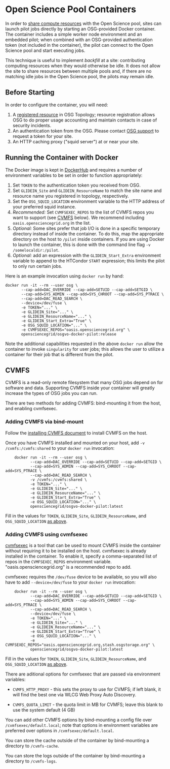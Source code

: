 Open Science Pool Containers
============================

In order to [share compute resources](overview.md) with the Open Science pool,
sites can launch pilot jobs directly by starting an OSG-provided Docker container.
The container includes a simple worker node environment and an embedded pilot;
when combined with an OSG-provided authentication token (not included in the container),
the pilot can connect to the Open Science pool and start executing jobs.

This technique is useful to implement _backfill_ at a site:
contributing computing resources when they would otherwise be idle.
It does not allow the site to share resources between multiple pools and,
if there are no matching idle jobs in the Open Science pool,
the pilots may remain idle.

Before Starting
---------------

In order to configure the container, you will need:

1. A [registered resource](../common/registration.md) in OSG Topology;
   resource registration allows OSG to do proper usage accounting and maintain contacts in case of security incidents.
2. An authentication token from the OSG.  Please contact [OSG support](mailto:support@opensciencegrid.org) to request a
   token for your site.
3. An HTTP caching proxy ("squid server") at or near your site.

Running the Container with Docker
---------------------------------

The Docker image is kept in [DockerHub](https://hub.docker.com/r/opensciencegrid/osgvo-docker-pilot) and requires a
number of environment variables to be set in order to function appropriately:

1. Set `TOKEN` to the authentication token you received from OSG.
2. Set `GLIDEIN_Site` and `GLIDEIN_ResourceName` to match the site name and resource name you registered in topology,
   respectively.
3. Set the `OSG_SQUID_LOCATION` environment variable to the HTTP address of your preferred squid instance.
4. _Recommended:_ Set `CVMFSEXEC_REPOS` to the list of CVMFS repos you want to support (see [CVMFS](#cvmfs) below).
   We recommend including `oasis.opensciencegrid.org` in the list.
5. _Optional:_  Some sites prefer that job I/O is done in a specific temporary directory instead of inside the container.
   To do this, map the appropriate directory on the host to `/pilot` inside containers.
   If you are using Docker to launch the container, this is done with the command line flag `-v /somelocaldir:/pilot`.
6. _Optional:_ add an expression with the `GLIDEIN_Start_Extra` environment variable to append to the HTCondor `START`
   expression; this limits the pilot to only run certain jobs.

Here is an example invocation using `docker run` by hand:

```
docker run -it --rm --user osg \
       --cap-add=DAC_OVERRIDE --cap-add=SETUID --cap-add=SETGID \
       --cap-add=SYS_ADMIN --cap-add=SYS_CHROOT --cap-add=SYS_PTRACE \
       --cap-add=DAC_READ_SEARCH \
       --device=/dev/fuse \
       -e TOKEN="..." \
       -e GLIDEIN_Site="..." \
       -e GLIDEIN_ResourceName="..." \
       -e GLIDEIN_Start_Extra="True" \
       -e OSG_SQUID_LOCATION="..." \
       -e CVMFSEXEC_REPOS="oasis.opensciencegrid.org" \
       opensciencegrid/osgvo-docker-pilot:release
```


Note the additional capabilities requested in the above `docker run` allow the container to invoke `singularity` for
user jobs; this allows the user to utilize a container for their job that is different from the pilot.


CVMFS
-----

CVMFS is a read-only remote filesystem that many OSG jobs depend on for software and data.
Supporting CVMFS inside your container will greatly increase the types of OSG jobs you can run.

There are two methods for adding CVMFS: bind-mounting it from the host, and enabling cvmfsexec.


### Adding CVMFS via bind-mount

Follow the [installing CVMFS document](../worker-node/install-cvmfs.md) to install CVMFS on the host.

Once you have CVMFS installed and mounted on your host, add `-v /cvmfs:/cvmfs:shared` to your `docker run` invocation:

        docker run -it --rm --user osg \
               --cap-add=DAC_OVERRIDE --cap-add=SETUID --cap-add=SETGID \
               --cap-add=SYS_ADMIN --cap-add=SYS_CHROOT --cap-add=SYS_PTRACE \
               --cap-add=DAC_READ_SEARCH \
               -v /cvmfs:/cvmfs:shared \
               -e TOKEN="..." \
               -e GLIDEIN_Site="..." \
               -e GLIDEIN_ResourceName="..." \
               -e GLIDEIN_Start_Extra="True" \
               -e OSG_SQUID_LOCATION="..." \
               opensciencegrid/osgvo-docker-pilot:latest

Fill in the values for `TOKEN`, `GLIDEIN_Site`, `GLIDEIN_ResourceName`, and `OSG_SQUID_LOCATION` [as above](#running-the-container-with-docker).


### Adding CVMFS using cvmfsexec

[cvmfsexec](https://github.com/CVMFS/cvmfsexec#readme) is a tool that can be used to mount CVMFS inside the container
without requiring it to be installed on the host.
cvmfsexec is already installed in the container.
To enable it, specify a comma-separated list of repos in the `CVMFSEXEC_REPOS` environment variable.
"oasis.opensciencegrid.org" is a recommended repo to add.

cvmfsexec requires the `/dev/fuse` device to be available, so you will also have to add `--device=/dev/fuse` to your `docker run` invocation:

        docker run -it --rm --user osg \
               --cap-add=DAC_OVERRIDE --cap-add=SETUID --cap-add=SETGID \
               --cap-add=SYS_ADMIN --cap-add=SYS_CHROOT --cap-add=SYS_PTRACE \
               --cap-add=DAC_READ_SEARCH \
               --device=/dev/fuse \
               -e TOKEN="..." \
               -e GLIDEIN_Site="..." \
               -e GLIDEIN_ResourceName="..." \
               -e GLIDEIN_Start_Extra="True" \
               -e OSG_SQUID_LOCATION="..." \
               -e CVMFSEXEC_REPOS="oasis.opensciencegrid.org,stash.osgstorage.org" \
               opensciencegrid/osgvo-docker-pilot:latest

Fill in the values for `TOKEN`, `GLIDEIN_Site`, `GLIDEIN_ResourceName`, and `OSG_SQUID_LOCATION` [as above](#running-the-container-with-docker).

There are aditional options for cvmfsexec that are passed via environment variables:

-   `CVMFS_HTTP_PROXY` - this sets the proxy to use for CVMFS;
    if left blank, it will find the best one via WLCG Web Proxy Auto Discovery.

-   `CVMFS_QUOTA_LIMIT` - the quota limit in MB for CVMFS; leave this blank to use the system default (4 GB)

You can add other CVMFS options by bind-mounting a config file over `/cvmfsexec/default.local`;
note that options in environment variables are preferred over options in `/cvmfsexec/default.local`.

You can store the cache outside of the container by bind-mounting a directory to `/cvmfs-cache`.

You can store the logs outside of the container by bind-mounting a directory to `/cvmfs-logs`.

